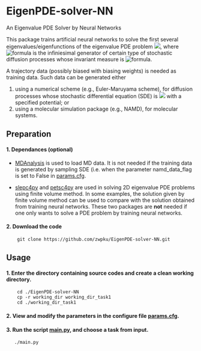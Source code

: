 # EigenPDE-solver-NN
An Eigenvalue PDE Solver by Neural Networks

This package trains artificial neural networks to solve the first several eigenvalues/eigenfunctions of the eigenvalue PDE problem 
<img src="https://render.githubusercontent.com/render/math?math=-\mathcal{L}f=\lambda f">, where ![formula](https://render.githubusercontent.com/render/math?math=\mathcal{L}) is the infiniesimal generator of certain type of stochastic diffusion processes whose invariant measure is ![formula](https://render.githubusercontent.com/render/math?math=\mu).

A trajectory data (possibly biased with biasing weights) is needed as training data. Such data can be generated either 
1. using a numerical scheme (e.g., Euler-Maruyama scheme), for diffusion processes whose stochastic differential equation (SDE) is <img src="https://render.githubusercontent.com/render/math?math=dX_t = -\nabla V(X_t)dt%2b\sqrt{2\beta^{-1}}dW_t"> with a specified potential; or 
2. using a molecular simulation package (e.g., NAMD), for molecular systems.

## Preparation
#### 1. Dependances (optional)

- [MDAnalysis](https://www.mdanalysis.org/) is used to load MD data. It is not needed if the training data is generated by sampling SDE (i.e. when the parameter namd_data_flag is set to False in [params.cfg](working_dir/params.cfg). 

- [slepc4py](https://pypi.org/project/slepc4py/) and [petsc4py](https://pypi.org/project/petsc4py/) are used in solving 2D eigenvalue PDE problems using finite volume method. In some examples, the solution given by finite volume method can be used to compare with the solution obtained from training neural networks. 
These two packages are **not** needed if one only wants to solve a PDE problem by training neural networks.

#### 2. Download the code 

```
	git clone https://github.com/zwpku/EigenPDE-solver-NN.git
```

## Usage

#### 1. Enter the directory containing source codes and create a clean working directory.

```
  	cd ./EigenPDE-solver-NN
	cp -r working_dir working_dir_task1
	cd ./working_dir_task1
```

#### 2. View and modify the parameters in the configure file [params.cfg](working_dir/params.cfg).

#### 3. Run the script [main.py](working_dir/main.py), and choose a task from input.

```
   ./main.py



